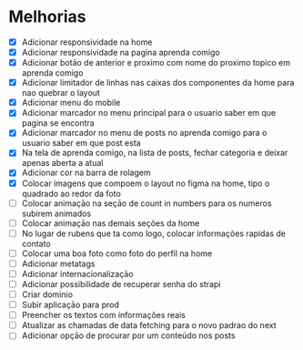 # Melhorias

- [x] Adicionar responsividade na home
- [x] Adicionar responsividade na pagina aprenda comigo
- [x] Adicionar botāo de anterior e proximo com nome do proximo topico em aprenda comigo
- [x] Adicionar limitador de linhas nas caixas dos componentes da home para nao quebrar o layout
- [x] Adicionar menu do mobile
- [x] Adicionar marcador no menu principal para o usuario saber em que pagina se encontra
- [x] Adicionar marcador no menu de posts no aprenda comigo para o usuario saber em que post esta
- [x] Na tela de aprenda comigo, na lista de posts, fechar categoria e deixar apenas aberta a atual
- [x] Adicionar cor na barra de rolagem
- [x] Colocar imagens que compoem o layout no figma na home, tipo o quadrado ao redor da foto
- [ ] Colocar animaçāo na seçāo de count in numbers para os numeros subirem animados
- [ ] Colocar animaçāo nas demais seções da home
- [ ] No lugar de rubens que ta como logo, colocar informações rapidas de contato
- [ ] Colocar uma boa foto como foto do perfil na home
- [ ] Adicionar metatags
- [ ] Adicionar internacionalizaçāo
- [ ] Adicionar possibilidade de recuperar senha do strapi
- [ ] Criar dominio
- [ ] Subir aplicaçāo para prod
- [ ] Preencher os textos com informações reais
- [ ] Atualizar as chamadas de data fetching para o novo padrao do next
- [ ] Adicionar opçāo de procurar por um conteúdo nos posts